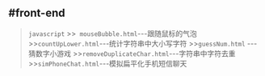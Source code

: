 #front-end
----------
>`javascript`
	>>` mouseBubble.html`---跟随鼠标的气泡
	>>`countUpLower.html`---统计字符串中大小写字符
	>>`guessNum.html` ---猜数字小游戏
	>>`removeDuplicateChar.html`---字符串中字符去重
	>>`simPhoneChat.html`---模拟扁平化手机短信聊天
